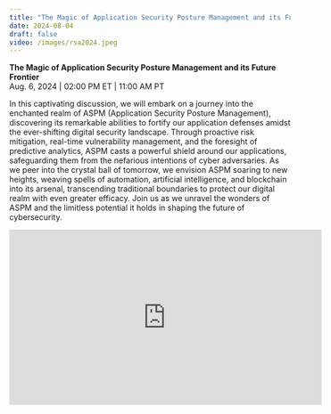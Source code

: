 ```yaml
---
title: "The Magic of Application Security Posture Management and its Future Frontier"
date: 2024-08-04
draft: false
video: /images/rsa2024.jpeg
---
```


**The Magic of Application Security Posture Management and its Future Frontier**
<br>
Aug. 6, 2024 | 02:00 PM ET | 11:00 AM PT

In this captivating discussion, we will embark on a journey into the enchanted realm of ASPM (Application Security Posture Management), discovering its remarkable abilities to fortify our application defenses amidst the ever-shifting digital security landscape. Through proactive risk mitigation, real-time vulnerability management, and the foresight of predictive analytics, ASPM casts a powerful shield around our applications, safeguarding them from the nefarious intentions of cyber adversaries. As we peer into the crystal ball of tomorrow, we envision ASPM soaring to new heights, weaving spells of automation, artificial intelligence, and blockchain into its arsenal, transcending traditional boundaries to protect our digital realm with even greater efficacy. Join us as we unravel the wonders of ASPM and the limitless potential it holds in shaping the future of cybersecurity.

<iframe width="560" height="315" src="https://www.youtube.com/embed/ka55hQVqnqY?si=pqVVHz45Dt7tZj6Z" title="YouTube video player" frameborder="0" allow="accelerometer; autoplay; clipboard-write; encrypted-media; gyroscope; picture-in-picture; web-share" referrerpolicy="strict-origin-when-cross-origin" allowfullscreen></iframe>